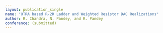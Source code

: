 ```yaml
---
layout: publication_single
name: "OTRA based R-2R Ladder and Weighted Resistor DAC Realizations" 
author: R. Chandra, N. Pandey, and R. Pandey
conference: (submitted)
---
```

